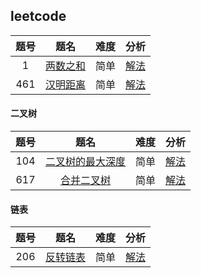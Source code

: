## leetcode

| 题号 |                              题名                              | 难度 |                                                    分析                                                    |
| :--: | :------------------------------------------------------------: | :--: | :--------------------------------------------------------------------------------------------------------: |
|  1   |     [两数之和](https://leetcode-cn.com/problems/two-sum/)      | 简单 |  [解法](https://github.com/yangrenmu/blog/blob/master/leetcode/1.%E4%B8%A4%E6%95%B0%E4%B9%8B%E5%92%8C.md)  |
| 461  | [汉明距离](https://leetcode-cn.com/problems/hamming-distance/) | 简单 | [解法](https://github.com/yangrenmu/blog/blob/master/leetcode/461.%E6%B1%89%E6%98%8E%E8%B7%9D%E7%A6%BB.md) |

#### 二叉树

| 题号 |                                        题名                                        | 难度 |                                                        分析                                                         |
| :--: | :--------------------------------------------------------------------------------: | :--: | :-----------------------------------------------------------------------------------------------------------------: |
| 104  | [二叉树的最大深度](https://leetcode-cn.com/problems/maximum-depth-of-binary-tree/) | 简单 |               [解法](https://github.com/yangrenmu/blog/blob/master/leetcode/104.二叉树的最大深度.md)                |
| 617  |       [合并二叉树](https://leetcode-cn.com/problems/merge-two-binary-trees/)       | 简单 | [解法](https://github.com/yangrenmu/blog/blob/master/leetcode/617.%E5%90%88%E5%B9%B6%E4%BA%8C%E5%8F%89%E6%A0%91.md) |

#### 链表

| 题号 |                               题名                                | 难度 |                                      分析                                      |
| :--: | :---------------------------------------------------------------: | :--: | :----------------------------------------------------------------------------: |
| 206  | [反转链表](https://leetcode-cn.com/problems/reverse-linked-list/) | 简单 | [解法](https://github.com/yangrenmu/blog/blob/master/leetcode/206.反转链表.md) |
